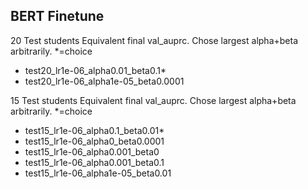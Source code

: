 

## BERT Finetune
20 Test students
Equivalent final val_auprc. Chose largest alpha+beta arbitrarily. *=choice
- test20_lr1e-06_alpha0.01_beta0.1*
- test20_lr1e-06_alpha1e-05_beta0.0001

15 Test students
Equivalent final val_auprc. Chose largest alpha+beta arbitrarily. *=choice
- test15_lr1e-06_alpha0.1_beta0.01*
- test15_lr1e-06_alpha0_beta0.0001
- test15_lr1e-06_alpha0.001_beta0
- test15_lr1e-06_alpha0.001_beta0.1
- test15_lr1e-06_alpha1e-05_beta0.01